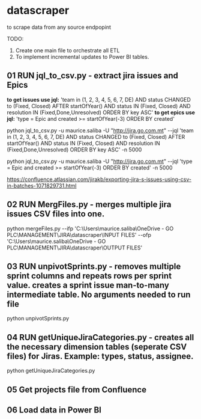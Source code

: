 # datascraper
to scrape data from any source endpopint


TODO:

1. Create one main file to orchestrate all ETL
2. To implement incremental updates to Power BI tables.



## 01 RUN jql_to_csv.py - extract jira issues and Epics

**to get issues use jql:** 'team in (1, 2, 3, 4, 5, 6, 7, DE) AND status CHANGED to (Fixed, Closed) AFTER startOfYear() AND status IN (Fixed, Closed) AND resolution IN (Fixed,Done,Unresolved) ORDER BY key ASC'
**to get epics use jql:** 'type = Epic and created >= startOfYear(-3) ORDER BY created'

python jql_to_csv.py -u maurice.saliba -U "http://jira.go.com.mt" --jql 'team in (1, 2, 3, 4, 5, 6, 7, DE) AND status CHANGED to (Fixed, Closed) AFTER startOfYear() AND status IN (Fixed, Closed) AND resolution IN (Fixed,Done,Unresolved) ORDER BY key ASC' -n 5000

python jql_to_csv.py -u maurice.saliba -U "http://jira.go.com.mt" --jql 'type = Epic and created >= startOfYear(-3) ORDER BY created' -n 5000

https://confluence.atlassian.com/jirakb/exporting-jira-s-issues-using-csv-in-batches-1071829731.html

## 02 RUN MergFiles.py - merges multiple jira issues CSV files into one.

python mergeFiles.py --ifp 'C:\Users\maurice.saliba\OneDrive - GO PLC\MANAGEMENT\JIRA\datascraper\INPUT FILES\' --ofp 'C:\Users\maurice.saliba\OneDrive - GO PLC\MANAGEMENT\JIRA\datascraper\OUTPUT FILES'

## 03 RUN unpivotSprints.py - removes multiple sprint columns and repeats rows per sprint value. creates a sprint issue man-to-many intermediate table. No arguments needed to run file

python unpivotSprints.py

## 04 RUN getUniqueJiraCategories.py - creates all the necessary dimension tables (seperate CSV files) for Jiras. Example: types, status, assignee.

python getUniqueJiraCategories.py

## 05 Get projects file from Confluence

## 06 Load data in Power BI 


